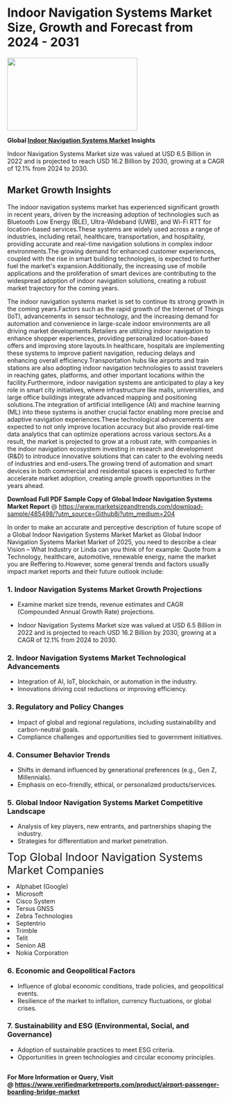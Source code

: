 <H1>Indoor Navigation Systems Market Size, Growth and Forecast from 2024 - 2031</H1><img class="aligncenter size-medium wp-image-584254" src="https://thirdeyenews.in/wp-content/uploads/2024/09/Global-Market-Research-300x168.jpeg" alt="" width="300" height="168" /><p><strong>Global&nbsp;<a href="https://www.marketsizeandtrends.com/download-sample/485498/?utm_source=Github8j?utm_medium=204">Indoor Navigation Systems Market</a> Insights</strong></p><p>Indoor Navigation Systems Market size was valued at USD 6.5 Billion in 2022 and is projected to reach USD 16.2 Billion by 2030, growing at a CAGR of 12.1% from 2024 to 2030.</p><p><h2>Market Growth Insights</h2> <p>The indoor navigation systems market has experienced significant growth in recent years, driven by the increasing adoption of technologies such as Bluetooth Low Energy (BLE), Ultra-Wideband (UWB), and Wi-Fi RTT for location-based services.These systems are widely used across a range of industries, including retail, healthcare, transportation, and hospitality, providing accurate and real-time navigation solutions in complex indoor environments.The growing demand for enhanced customer experiences, coupled with the rise in smart building technologies, is expected to further fuel the market's expansion.Additionally, the increasing use of mobile applications and the proliferation of smart devices are contributing to the widespread adoption of indoor navigation solutions, creating a robust market trajectory for the coming years.</p> <p>The indoor navigation systems market is set to continue its strong growth in the coming years.Factors such as the rapid growth of the Internet of Things (IoT), advancements in sensor technology, and the increasing demand for automation and convenience in large-scale indoor environments are all driving market developments.Retailers are utilizing indoor navigation to enhance shopper experiences, providing personalized location-based offers and improving store layouts.In healthcare, hospitals are implementing these systems to improve patient navigation, reducing delays and enhancing overall efficiency.Transportation hubs like airports and train stations are also adopting indoor navigation technologies to assist travelers in reaching gates, platforms, and other important locations within the facility.Furthermore, indoor navigation systems are anticipated to play a key role in smart city initiatives, where infrastructure like malls, universities, and large office buildings integrate advanced mapping and positioning solutions.The integration of artificial intelligence (AI) and machine learning (ML) into these systems is another crucial factor enabling more precise and adaptive navigation experiences.These technological advancements are expected to not only improve location accuracy but also provide real-time data analytics that can optimize operations across various sectors.As a result, the market is projected to grow at a robust rate, with companies in the indoor navigation ecosystem investing in research and development (R&D) to introduce innovative solutions that can cater to the evolving needs of industries and end-users.The growing trend of automation and smart devices in both commercial and residential spaces is expected to further accelerate market adoption, creating ample growth opportunities in the years ahead.</p> <p><span class=""><strong>Download Full PDF Sample Copy of Global Indoor Navigation Systems Market Report</strong> @ <a href="https://www.marketsizeandtrends.com/download-sample/485498/?utm_source=Github8j?utm_medium=204" target="_blank">https://www.marketsizeandtrends.com/download-sample/485498/?utm_source=Github8j?utm_medium=204</a></span></p><p>In order to make an accurate and perceptive description of future scope of a Global&nbsp;Indoor Navigation Systems Market Market as Global&nbsp;Indoor Navigation Systems Market Market of 2025, you need to describe a clear Vision &ndash; What Industry or Linda can you think of for example: Quote from a Technology, healthcare, automotive, renewable energy, name the market you are Reffering to.However, some general trends and factors usually impact market reports and their future outlook include:</p><h3>1.&nbsp;<strong>Indoor Navigation Systems Market Growth Projections</strong></h3><ul><li>Examine market size trends, revenue estimates and CAGR (Compounded Annual Growth Rate) projections.</li><li><p>Indoor Navigation Systems Market size was valued at USD 6.5 Billion in 2022 and is projected to reach USD 16.2 Billion by 2030, growing at a CAGR of 12.1% from 2024 to 2030.</p></li></ul><h3>2.&nbsp;<strong>Indoor Navigation Systems Market Technological Advancements</strong></h3><ul><li>Integration of AI, IoT, blockchain, or automation in the industry.</li><li>Innovations driving cost reductions or improving efficiency.</li></ul><h3>3.&nbsp;<strong>Regulatory and Policy Changes</strong></h3><ul><li>Impact of global and regional regulations, including sustainability and carbon-neutral goals.</li><li>Compliance challenges and opportunities tied to government initiatives.</li></ul><h3>4.&nbsp;<strong>Consumer Behavior Trends</strong></h3><ul><li>Shifts in demand influenced by generational preferences (e.g., Gen Z, Millennials).</li><li>Emphasis on eco-friendly, ethical, or personalized products/services.</li></ul><h3>5.&nbsp;<strong>Global Indoor Navigation Systems Market Competitive Landscape</strong></h3><ul><li>Analysis of key players, new entrants, and partnerships shaping the industry.</li><li>Strategies for differentiation and market penetration.</li></ul><p data-pm-slice="1 1 []"><span style="color: inherit; font-family: inherit; font-size: 25px;">Top Global Indoor Navigation Systems Market Companies</span></p><div class="" data-test-id=""><p><li>Alphabet (Google)</li><li> Microsoft</li><li> Cisco System</li><li> Tersus GNSS</li><li> Zebra Technologies</li><li> Septentrio</li><li> Trimble</li><li> Telit</li><li> Senion AB</li><li> Nokia Corporation</li></p></div><h3>6.&nbsp;<strong>Economic and Geopolitical Factors</strong></h3><ul><li>Influence of global economic conditions, trade policies, and geopolitical events.</li><li>Resilience of the market to inflation, currency fluctuations, or global crises.</li></ul><h3>7.&nbsp;<strong>Sustainability and ESG (Environmental, Social, and Governance)</strong></h3><ul><li>Adoption of sustainable practices to meet ESG criteria.</li><li>Opportunities in green technologies and circular economy principles.</li></ul><h2><strong style="font-size: 14px;">For More Information or Query, Visit @&nbsp;</strong><a style="background-color: #ffffff; font-size: 14px;" href="https://www.marketsizeandtrends.com/report/indoor-navigation-systems-market/" target="_blank">https://www.verifiedmarketreports.com/product/airport-passenger-boarding-bridge-market</a></h2>